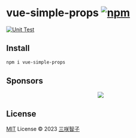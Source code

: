 # vue-simple-props [![npm](https://img.shields.io/npm/v/vue-simple-props.svg)](https://npmjs.com/package/vue-simple-props)

[![Unit Test](https://github.com/sxzz/vue-simple-props/actions/workflows/unit-test.yml/badge.svg)](https://github.com/sxzz/vue-simple-props/actions/workflows/unit-test.yml)

## Install

```bash
npm i vue-simple-props
```

## Sponsors

<p align="center">
  <a href="https://cdn.jsdelivr.net/gh/sxzz/sponsors/sponsors.svg">
    <img src='https://cdn.jsdelivr.net/gh/sxzz/sponsors/sponsors.svg'/>
  </a>
</p>

## License

[MIT](./LICENSE) License © 2023 [三咲智子](https://github.com/sxzz)
